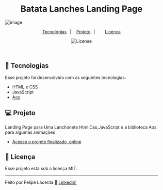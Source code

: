 <h1 align="center">Batata Lanches Landing Page </h1>

![image](https://github.com/LordGhapa/vanilajs-landingpage-batata-lanches/assets/99082399/ffed4209-9241-42a7-8eb0-077667c8a460)


<p align="center">
  <a href="#-tecnologias">Tecnologias</a>&nbsp;&nbsp;&nbsp;|&nbsp;&nbsp;&nbsp;
  <a href="#-projeto">Projeto</a>&nbsp;&nbsp;&nbsp;|&nbsp;&nbsp;&nbsp;
 &nbsp;&nbsp;&nbsp;
  <a href="#memo-licença">Licença</a>
</p>

<p align="center">
  <img alt="License" src="https://img.shields.io/static/v1?label=license&message=MIT&color=49AA26&labelColor=000000">
</p>

<br>

## 🚀 Tecnologias

Esse projeto foi desenvolvido com as seguintes tecnologias:

- HTML e CSS
- JavaScript
- [Aos](https://michalsnik.github.io/aos/)

## 💻 Projeto

Landing Page para Uma Lanchonete Html,Css,JavaScript e a biblioteca Aos para algumas animações

- [Acesse o projeto finalizado, online](https://vanilajs-landingpage-batata-lanches.vercel.app/)


## :memo: Licença

Esse projeto está sob a licença MIT.

---

Feito por Felipe Lacerda :wave: [Linkedin!](https://www.linkedin.com/in/felipe-lacerda-oliveira-274554125/)
